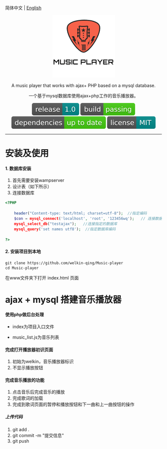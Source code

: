 简体中文 | [English](./README.zh-English.md) 

<div align="center">

![](https://github.com/welkin-qing/Music-player/blob/master/img/mylogo.png)


A music player that works with ajax+ PHP based on a mysql database.

一个基于mysql数据库使用ajax+php工作的音乐播放器。

![](https://github.com/welkin-qing/Music-player/blob/master/img/release-1.0-darkcyan.svg)
![](https://github.com/welkin-qing/Music-player/blob/master/img/build-passing-brightgreen.svg)
![](https://github.com/welkin-qing/Music-player/blob/master/img/dependencies-up%20to%20date-brightgreen.svg)
![](https://github.com/welkin-qing/Music-player/blob/master/img/license-MIT-darkcyan.svg)

</div>

------

# 安装及使用

#### 1. 数据库安装
1. 首先需要安装wampserver
2. 设计表（如下所示）
3. 连接数据库
```php
<?PHP

	header("Content-type: text/html; charset=utf-8");  //指定编码
	$con = mysql_connect('localhost', 'root', '123456wq');   // 连接数据库
	mysql_select_db("testajax");   //连接指定的数据库
	mysql_query('set names utf8');  //指定数据库编码 

?>
```
#### 2. 安装项目到本地

```
git clone https://github.com/welkin-qing/Music-player
cd Music-player
```
在www文件夹下打开 index.html 页面
# ajax + mysql 搭建音乐播放器

#### 使用php做后台处理

- index为项目入口文件

- music_list.js为音乐列表

#### 完成打开播放器初识页面
1. 初始为welkin，音乐播放器标识
2. 不显示播放按钮

#### 完成音乐播放的功能
1. 点击音乐后完成音乐的播放
2. 完成歌词的加载
3. 完成到歌词页面的暂停和播放按钮和下一曲和上一曲按钮的操作

##### 上传代码
1. git add .
2. git commit -m "提交信息"
3. git push

